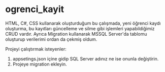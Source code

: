 # ogrenci_kayit
HTML, C#, CSS kullanarak oluşturduğum bu çalışmada, yeni öğrenci kaydı oluşturma, bu kayıtları güncelleme ve silme gibi işlemleri yapabildiğimiz CRUD vardır. Ayrıca Migration kullanarak MSSQL Server'da tablomu oluşturup verilerimi ordan da çekmiş oldum.

Projeyi çalıştırmak isteyenler:
1. appsetings.json içine gidip SQL Server adınız ne ise onunla değiştirin.
2. Projeye migration ekleyin.
